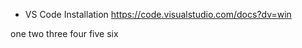 
- VS Code Installation
https://code.visualstudio.com/docs?dv=win


one
two
three
four
five
six





